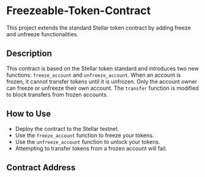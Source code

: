 # Freezeable-Token-Contract
This project extends the standard Stellar token contract by adding freeze and unfreeze functionalities. 

## Description
This contract is based on the Stellar token standard and introduces two new functions: `freeze_account` and `unfreeze_account`. When an account is frozen, it cannot transfer tokens until it is unfrozen. Only the account owner can freeze or unfreeze their own account. The `transfer` function is modified to block transfers from frozen accounts.

## How to Use
- Deploy the contract to the Stellar testnet.
- Use the `freeze_account` function to freeze your tokens.
- Use the `unfreeze_account` function to unlock your tokens.
- Attempting to transfer tokens from a frozen account will fail.

## Contract Address

